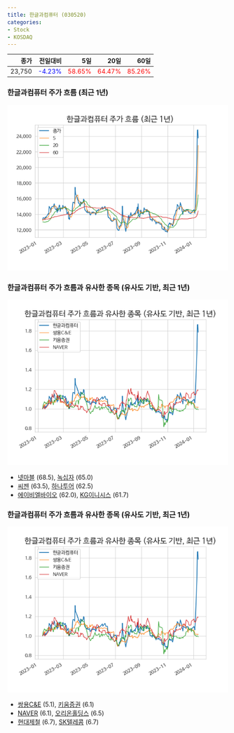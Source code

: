 ```yaml
---
title: 한글과컴퓨터 (030520)
categories:
- Stock
- KOSDAQ
---
```


|종가|전일대비|5일|20일|60일|
|---:|-------:|--:|---:|---:|
|23,750|<span style="color: blue">-4.23%</span>|<span style="color: red">58.65%</span>|<span style="color: red">64.47%</span>|<span style="color: red">85.26%</span>|

<!-- more -->
### 한글과컴퓨터 주가 흐름 (최근 1년)
![030520](/assets/images/stock/030520.png)


### 한글과컴퓨터 주가 흐름과 유사한 종목 (유사도 기반, 최근 1년)
![030520](/assets/images/stock/030520_sim.png)

- [넷마블](/251270/) (68.5), [녹십자](/006280/) (65.0)
- [씨젠](/096530/) (63.5), [하나투어](/039130/) (62.5)
- [에이비엘바이오](/298380/) (62.0), [KG이니시스](/035600/) (61.7)


### 한글과컴퓨터 주가 흐름과 유사한 종목 (유사도 기반, 최근 1년)
![030520](/assets/images/stock/030520_sim.png)

- [쌍용C&E](/003410/) (5.1), [키움증권](/039490/) (6.1)
- [NAVER](/035420/) (6.1), [오리온홀딩스](/001800/) (6.5)
- [현대제철](/004020/) (6.7), [SK텔레콤](/017670/) (6.7)